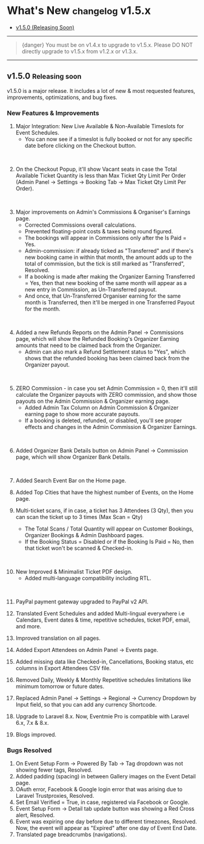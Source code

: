 # What's New <small>changelog</small> v1.5.x

- [v1.5.0 (Releasing Soon)](#v1.5.0)

---

>{danger} You must be on v1.4.x to upgrade to v1.5.x. Please DO NOT directly upgrade to v1.5.x from v1.2.x or v1.3.x.

---

<a name="v1.5.0"></a> 
## v1.5.0 <small>Releasing soon</small>

v1.5.0 is a major release. It includes a lot of new & most requested features, improvements, optimizations, and bug fixes.


### New Features & Improvements

1. Major Integration: New Live Available & Non-Available Timeslots for Event Schedules.
    - You can now see if a timeslot is fully booked or not for any specific date before clicking on the Checkout button.

<br>

2. On the Checkout Popup, it'll show Vacant seats in case the Total Available Ticket Quantity is less than Max Ticket Qty Limit Per Order (Admin Panel -> Settings -> Booking Tab -> Max Ticket Qty Limit Per Order).

<br>

3. Major improvements on Admin's Commissions & Organiser's Earnings page. 
    - Corrected Commissions overall calculations.
    - Prevented floating-point costs & taxes being round figured.
    - The bookings will appear in Commissions only after the Is Paid = Yes.
    - Admin-commission: if already ticked as "Transferred" and if there's new booking came in within that month, the amount adds up to the total of commission, but the tick is still marked as "Transferred", Resolved.
    - If a booking is made after making the Organizer Earning Transferred = Yes, then that new booking of the same month will appear as a new entry in Commission, as Un-Transferred payout.
    - And once, that Un-Transferred Organiser earning for the same month is Transferred, then it'll be merged in one Transferred Payout for the month.
    
<br>

4. Added a new Refunds Reports on the Admin Panel -> Commissions page, which will show the Refunded Booking's Organizer Earning amounts that need to be claimed back from the Organizer.
    - Admin can also mark a Refund Settlement status to "Yes", which shows that the refunded booking has been claimed back from the Organizer payout.

<br>

5. ZERO Commission - in case you set Admin Commission = 0, then it'll still calculate the Organizer payouts with ZERO commission, and show those payouts on the Admin Commission & Organizer earning page.
    - Added Admin Tax Column on Admin Commission & Organizer earning page to show more accurate payouts.
    - If a booking is deleted, refunded, or disabled, you'll see proper effects and changes in the Admin Commission & Organizer Earnings.

<br>

6. Added Organizer Bank Details button on Admin Panel -> Commission page, which will show Organizer Bank Details.

<br>

7. Added Search Event Bar on the Home page.

8. Added Top Cities that have the highest number of Events, on the Home page.

9. Multi-ticket scans, if in case, a ticket has 3 Attendees (3 Qty), then you can scan the ticket up to 3 times (Max Scan = Qty)
    - The Total Scans / Total Quantity will appear on Customer Bookings, Organizer Bookings & Admin Dashboard pages. 
    - If the Booking Status = Disabled or if the Booking Is Paid = No, then that ticket won't be scanned & Checked-in.

<br>

10. New Improved & Minimalist Ticket PDF design.
    - Added multi-language compatibility including RTL.
 
<br>

11. PayPal payment gateway upgraded to PayPal v2 API. <br>

12. Translated Event Schedules and added Multi-lingual everywhere i.e Calendars, Event dates & time, repetitive schedules, ticket PDF, email, and more. <br>

13. Improved translation on all pages.

14. Added Export Attendees on Admin Panel -> Events page.

15. Added missing data like Checked-in, Cancellations, Booking status, etc columns in Export Attendees CSV file.

16. Removed Daily, Weekly & Monthly Repetitive schedules limitations like minimum tomorrow or future dates. 

17. Replaced Admin Panel -> Settings -> Regional -> Currency Dropdown by Input field, so that you can add any currency Shortcode.

18. Upgrade to Laravel 8.x. Now, Eventmie Pro is compatible with Laravel 6.x, 7.x & 8.x.<br>

19. Blogs improved. <br>


### Bugs Resolved

1. On Event Setup Form -> Powered By Tab -> Tag dropdown was not showing fewer tags, Resolved.
2. Added padding (spacing) in between Gallery images on the Event Detail page.
3. OAuth error, Facebook & Google login error that was arising due to Laravel Trustproxies, Resolved.
4. Set Email Verified = True, in case, registered via Facebook or Google.
5. Event Setup Form -> Detail tab update button was showing a Red Cross alert, Resolved.
6. Event was expiring one day before due to different timezones, Resolved. Now, the event will appear as "Expired" after one day of Event End Date.
7. Translated page breadcrumbs (navigations).


